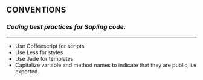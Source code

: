 ## CONVENTIONS
### *Coding best practices for Sapling code.*

***

* Use Coffeescript for scripts
* Use Less for styles
* Use Jade for templates
* Capitalize variable and method names to indicate that they are public, i.e exported.
